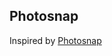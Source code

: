## Photosnap

Inspired by [Photosnap](https://www.frontendmentor.io/challenges/photosnap-multipage-website-nMDSrNmNW)